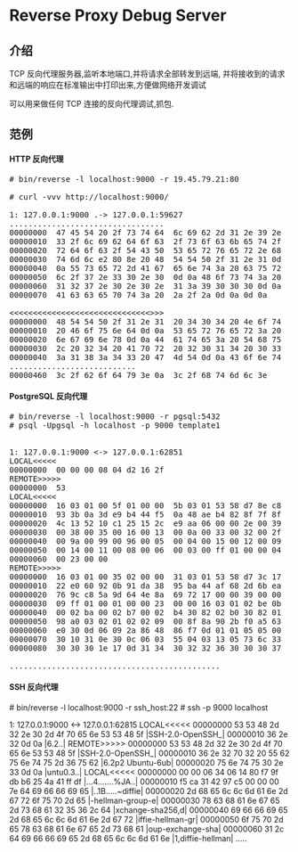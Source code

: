# Reverse Proxy Debug Server


## 介绍

TCP 反向代理服务器,监听本地端口,并将请求全部转发到远端,
并将接收到的请求和远端的响应在标准输出中打印出来,方便做网络开发调试

可以用来做任何 TCP 连接的反向代理调试,抓包.


## 范例

#### HTTP 反向代理
<pre>
# bin/reverse -l localhost:9000 -r 19.45.79.21:80

# curl -vvv http://localhost:9000/

1: 127.0.0.1:9000 .-> 127.0.0.1:59627
.................................
00000000  47 45 54 20 2f 73 74 64  6c 69 62 2d 31 2e 39 2e  |GET /stdlib-1.9.|
00000010  33 2f 6c 69 62 64 6f 63  2f 73 6f 63 6b 65 74 2f  |3/libdoc/socket/|
00000020  72 64 6f 63 2f 54 43 50  53 65 72 76 65 72 2e 68  |rdoc/TCPServer.h|
00000030  74 6d 6c e2 80 8e 20 48  54 54 50 2f 31 2e 31 0d  |tml... HTTP/1.1.|
00000040  0a 55 73 65 72 2d 41 67  65 6e 74 3a 20 63 75 72  |.User-Agent: cur|
00000050  6c 2f 37 2e 33 30 2e 30  0d 0a 48 6f 73 74 3a 20  |l/7.30.0..Host: |
00000060  31 32 37 2e 30 2e 30 2e  31 3a 39 30 30 30 0d 0a  |127.0.0.1:9000..|
00000070  41 63 63 65 70 74 3a 20  2a 2f 2a 0d 0a 0d 0a     |Accept: */*....|

&lt;&lt;&lt;&lt;&lt;&lt;&lt;&lt;&lt;&lt;&lt;&lt;&lt;&lt;&lt;&lt;&lt;&lt;&lt;&lt;&lt;&lt;&lt;&lt;&lt;&lt;&lt;&lt;&lt;&lt;>>>
00000000  48 54 54 50 2f 31 2e 31  20 34 30 34 20 4e 6f 74  |HTTP/1.1 404 Not|
00000010  20 46 6f 75 6e 64 0d 0a  53 65 72 76 65 72 3a 20  | Found..Server: |
00000020  6e 67 69 6e 78 0d 0a 44  61 74 65 3a 20 54 68 75  |nginx..Date: Thu|
00000030  2c 20 32 34 20 41 70 72  20 32 30 31 34 20 30 33  |, 24 Apr 2014 03|
00000040  3a 31 38 3a 34 33 20 47  4d 54 0d 0a 43 6f 6e 74  |:18:43 GMT..Cont|
...........................
00000460  3c 2f 62 6f 64 79 3e 0a  3c 2f 68 74 6d 6c 3e     |./body>../html>|
</pre>

#### PostgreSQL 反向代理 
<pre>
# bin/reverse -l localhost:9000 -r pgsql:5432
# psql -Upgsql -h localhost -p 9000 template1


1: 127.0.0.1:9000 &lt;-&gt; 127.0.0.1:62851
LOCAL&lt;&lt;&lt;&lt;&lt;
00000000  00 00 00 08 04 d2 16 2f                           |......./|
REMOTE&gt;&gt;&gt;&gt;&gt;
00000000  53                                                |S|
LOCAL&lt;&lt;&lt;&lt;&lt;
00000000  16 03 01 00 5f 01 00 00  5b 03 01 53 58 d7 8e c8  |...._...[..SX...|
00000010  93 3b 0a 3d e9 b4 44 f5  0a 48 ae b4 82 8f 7f 8f  |.;.=..D..H......|
00000020  4c 13 52 10 c1 25 15 2c  e9 aa 06 00 00 2e 00 39  |L.R..%.,.......9|
00000030  00 38 00 35 00 16 00 13  00 0a 00 33 00 32 00 2f  |.8.5.......3.2./|
00000040  00 9a 00 99 00 96 00 05  00 04 00 15 00 12 00 09  |................|
00000050  00 14 00 11 00 08 00 06  00 03 00 ff 01 00 00 04  |................|
00000060  00 23 00 00                                       |.#..|
REMOTE&gt;&gt;&gt;&gt;&gt;
00000000  16 03 01 00 35 02 00 00  31 03 01 53 58 d7 3c 17  |....5...1..SX.<.|
00000010  22 e0 60 92 0b 91 da 38  95 ba 44 af 68 2d 6b ea  |".`....8..D.h-k.|
00000020  76 9c c8 5a 9d 64 4e 8a  69 72 17 00 00 39 00 00  |v..Z.dN.ir...9..|
00000030  09 ff 01 00 01 00 00 23  00 00 16 03 01 02 be 0b  |.......#........|
00000040  00 02 ba 00 02 b7 00 02  b4 30 82 02 b0 30 82 01  |.........0...0..|
00000050  98 a0 03 02 01 02 02 09  00 8f 8a 90 2b f0 a5 63  |............+..c|
00000060  e0 30 0d 06 09 2a 86 48  86 f7 0d 01 01 05 05 00  |.0...*.H........|
00000070  30 10 31 0e 30 0c 06 03  55 04 03 13 05 73 6c 33  |0.1.0...U....sl3|
00000080  30 30 30 1e 17 0d 31 34  30 32 32 36 30 30 30 37  |000...1402260007|

.............................................
</pre>


#### SSH 反向代理
<per>
# bin/reverse -l localhost:9000 -r ssh_host:22
# ssh -p 9000 localhost

1: 127.0.0.1:9000 &lt;-&gt; 127.0.0.1:62815
LOCAL&lt;&lt;&lt;&lt;&lt;
00000000  53 53 48 2d 32 2e 30 2d  4f 70 65 6e 53 53 48 5f  |SSH-2.0-OpenSSH_|
00000010  36 2e 32 0d 0a                                    |6.2..|
REMOTE&gt;&gt;&gt;&gt;&gt;
00000000  53 53 48 2d 32 2e 30 2d  4f 70 65 6e 53 53 48 5f  |SSH-2.0-OpenSSH_|
00000010  36 2e 32 70 32 20 55 62  75 6e 74 75 2d 36 75 62  |6.2p2 Ubuntu-6ub|
00000020  75 6e 74 75 30 2e 33 0d  0a                       |untu0.3..|
LOCAL&lt;&lt;&lt;&lt;&lt;
00000000  00 00 06 34 06 14 80 f7  9f db b6 25 4a 41 ff df  |...4.......%JA..|
00000010  f5 ca 31 42 97 c5 00 00  00 7e 64 69 66 66 69 65  |..1B.....~diffie|
00000020  2d 68 65 6c 6c 6d 61 6e  2d 67 72 6f 75 70 2d 65  |-hellman-group-e|
00000030  78 63 68 61 6e 67 65 2d  73 68 61 32 35 36 2c 64  |xchange-sha256,d|
00000040  69 66 66 69 65 2d 68 65  6c 6c 6d 61 6e 2d 67 72  |iffie-hellman-gr|
00000050  6f 75 70 2d 65 78 63 68  61 6e 67 65 2d 73 68 61  |oup-exchange-sha|
00000060  31 2c 64 69 66 66 69 65  2d 68 65 6c 6c 6d 61 6e  |1,diffie-hellman|
.....

</pre>
